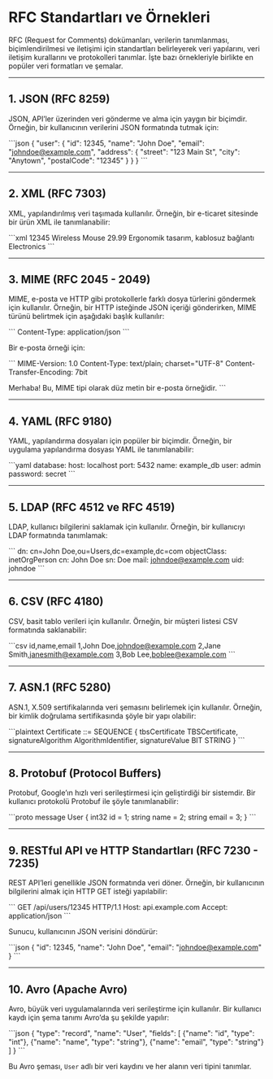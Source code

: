 # RFC Standartları ve Örnekleri

RFC (Request for Comments) dokümanları, verilerin tanımlanması, biçimlendirilmesi ve iletişimi için standartları belirleyerek veri yapılarını, veri iletişim kurallarını ve protokolleri tanımlar. İşte bazı örnekleriyle birlikte en popüler veri formatları ve şemalar.

---

## 1. JSON (RFC 8259)

JSON, API’ler üzerinden veri gönderme ve alma için yaygın bir biçimdir. Örneğin, bir kullanıcının verilerini JSON formatında tutmak için:

\`\`\`json
{
  "user": {
    "id": 12345,
    "name": "John Doe",
    "email": "johndoe@example.com",
    "address": {
      "street": "123 Main St",
      "city": "Anytown",
      "postalCode": "12345"
    }
  }
}
\`\`\`

---

## 2. XML (RFC 7303)

XML, yapılandırılmış veri taşımada kullanılır. Örneğin, bir e-ticaret sitesinde bir ürün XML ile tanımlanabilir:

\`\`\`xml
<Product>
    <ID>12345</ID>
    <Name>Wireless Mouse</Name>
    <Price>29.99</Price>
    <Description>Ergonomik tasarım, kablosuz bağlantı</Description>
    <Category>Electronics</Category>
</Product>
\`\`\`

---

## 3. MIME (RFC 2045 - 2049)

MIME, e-posta ve HTTP gibi protokollerle farklı dosya türlerini göndermek için kullanılır. Örneğin, bir HTTP isteğinde JSON içeriği gönderirken, MIME türünü belirtmek için aşağıdaki başlık kullanılır:

\`\`\`
Content-Type: application/json
\`\`\`

Bir e-posta örneği için:

\`\`\`
MIME-Version: 1.0
Content-Type: text/plain; charset="UTF-8"
Content-Transfer-Encoding: 7bit

Merhaba! Bu, MIME tipi olarak düz metin bir e-posta örneğidir.
\`\`\`

---

## 4. YAML (RFC 9180)

YAML, yapılandırma dosyaları için popüler bir biçimdir. Örneğin, bir uygulama yapılandırma dosyası YAML ile tanımlanabilir:

\`\`\`yaml
database:
  host: localhost
  port: 5432
  name: example_db
  user: admin
  password: secret
\`\`\`

---

## 5. LDAP (RFC 4512 ve RFC 4519)

LDAP, kullanıcı bilgilerini saklamak için kullanılır. Örneğin, bir kullanıcıyı LDAP formatında tanımlamak:

\`\`\`
dn: cn=John Doe,ou=Users,dc=example,dc=com
objectClass: inetOrgPerson
cn: John Doe
sn: Doe
mail: johndoe@example.com
uid: johndoe
\`\`\`

---

## 6. CSV (RFC 4180)

CSV, basit tablo verileri için kullanılır. Örneğin, bir müşteri listesi CSV formatında saklanabilir:

\`\`\`csv
id,name,email
1,John Doe,johndoe@example.com
2,Jane Smith,janesmith@example.com
3,Bob Lee,boblee@example.com
\`\`\`

---

## 7. ASN.1 (RFC 5280)

ASN.1, X.509 sertifikalarında veri şemasını belirlemek için kullanılır. Örneğin, bir kimlik doğrulama sertifikasında şöyle bir yapı olabilir:

\`\`\`plaintext
Certificate  ::=  SEQUENCE  {
    tbsCertificate       TBSCertificate,
    signatureAlgorithm   AlgorithmIdentifier,
    signatureValue       BIT STRING
}
\`\`\`

---

## 8. Protobuf (Protocol Buffers)

Protobuf, Google’ın hızlı veri serileştirmesi için geliştirdiği bir sistemdir. Bir kullanıcı protokolü Protobuf ile şöyle tanımlanabilir:

\`\`\`proto
message User {
  int32 id = 1;
  string name = 2;
  string email = 3;
}
\`\`\`

---

## 9. RESTful API ve HTTP Standartları (RFC 7230 - 7235)

REST API’leri genellikle JSON formatında veri döner. Örneğin, bir kullanıcının bilgilerini almak için HTTP GET isteği yapılabilir:

\`\`\`
GET /api/users/12345 HTTP/1.1
Host: api.example.com
Accept: application/json
\`\`\`

Sunucu, kullanıcının JSON verisini döndürür:

\`\`\`json
{
  "id": 12345,
  "name": "John Doe",
  "email": "johndoe@example.com"
}
\`\`\`

---

## 10. Avro (Apache Avro)

Avro, büyük veri uygulamalarında veri serileştirme için kullanılır. Bir kullanıcı kaydı için şema tanımı Avro’da şu şekilde yapılır:

\`\`\`json
{
  "type": "record",
  "name": "User",
  "fields": [
    {"name": "id", "type": "int"},
    {"name": "name", "type": "string"},
    {"name": "email", "type": "string"}
  ]
}
\`\`\`

Bu Avro şeması, `User` adlı bir veri kaydını ve her alanın veri tipini tanımlar.


